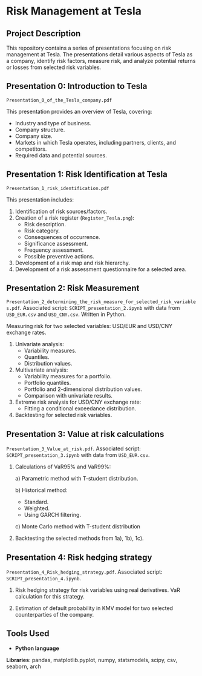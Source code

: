 # Risk Management at Tesla

## Project Description
This repository contains a series of presentations focusing on risk management at Tesla. The presentations detail various aspects of Tesla as a company, identify risk factors, measure risk, and analyze potential returns or losses from selected risk variables.

## Presentation 0: Introduction to Tesla 
 `Presentation_0_of_the_Tesla_company.pdf`
  
This presentation provides an overview of Tesla, covering:
- Industry and type of business.
- Company structure.
- Company size.
- Markets in which Tesla operates, including partners, clients, and competitors.
- Required data and potential sources.

## Presentation 1: Risk Identification at Tesla 
 `Presentation_1_risk_identification.pdf`
  
This presentation includes:
1. Identification of risk sources/factors.
2. Creation of a risk register (`Register_Tesla.png`):
   - Risk description.
   - Risk category.
   - Consequences of occurrence.
   - Significance assessment.
   - Frequency assessment.
   - Possible preventive actions.
3. Development of a risk map and risk hierarchy.
4. Development of a risk assessment questionnaire for a selected area.

## Presentation 2: Risk Measurement
`Presentation_2_determining_the_risk_measure_for_selected_risk_variables.pdf`. Associated script: `SCRIPT_presentation_2.ipynb` with data from `USD_EUR.csv` and `USD_CNY.csv`. Written in Python.
  
Measuring risk for two selected variables: USD/EUR and USD/CNY exchange rates.
1. Univariate analysis:
   - Variability measures.
   - Quantiles.
   - Distribution values.
2. Multivariate analysis:
   - Variability measures for a portfolio.
   - Portfolio quantiles.
   - Portfolio and 2-dimensional distribution values.
   - Comparison with univariate results.
3. Extreme risk analysis for USD/CNY exchange rate:
   - Fitting a conditional exceedance distribution.
4. Backtesting for selected risk variables.
   

## Presentation 3: Value at risk calculations
`Presentation_3_Value_at_risk.pdf`. Associated script: `SCRIPT_presentation_3.ipynb` with data from `USD_EUR.csv`.
1. Calculations of VaR95% and VaR99%:

   a) Parametric method with T-student distribution.

   b) Historical method:
     - Standard.
     - Weighted.
     - Using GARCH filtering.
   
   c) Monte Carlo method with T-student distribution
3. Backtesting the selected methods from 1a), 1b), 1c).

## Presentation 4: Risk hedging strategy
`Presentation_4_Risk_hedging_strategy.pdf`. Associated script: `SCRIPT_presentation_4.ipynb`.

1. Risk hedging strategy for risk variables using real derivatives. VaR calculation for this strategy.

2. Estimation of default probability in KMV model for two selected counterparties of the company.

   
## Tools Used
- **Python language**

**Libraries**: pandas, matplotlib.pyplot, numpy, statsmodels, scipy, csv, seaborn, arch
